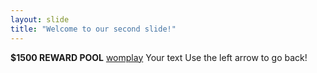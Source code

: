 ```yaml
---
layout: slide
title: "Welcome to our second slide!"
---
```

**$1500 REWARD POOL** [womplay](https://womplay.io?ref=XBGL8FM)
Your text
Use the left arrow to go back!
